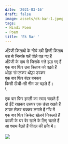 ```yaml
---
date: '2021-03-16'
draft: false
image: assets/ek-bar-1.jpeg
tags:
- Hindi Poem
- Poem
title: 'Ek Bar '
---
```

अँग्रेजी किताबों के नीचे दबी हिन्दी किताब  
उम्र से जिसके पन्नें पीले पड़ गए हैं  
अँग्रेजी के दाब से जिसके गत्ते झड़ गए हैं  
एक बार फिर उस किताब को पढ़ते हैं  
थोड़ा संभलकर थोड़ा डरकर  
एक बार फिर बंदर बनकर  
किसी ऊँची-सी नीम पर चढ़ते हैं।\
  \
  
एक बार फिर इमली का स्वाद चखते हैं  
दो ईंटें रखकर उसपर एक डंडा रखते हैं  
टायर लेकर चक्कर लगाते हैं गाँव में  
एक बार फिर क्रिकेट खेलने निकलते हैं  
काकी के घर बेर खाने के लिए चलते हैं  
आ श्याम बैठते हैं पीपल की छाँव में।\
  \
[![](https://lh3.googleusercontent.com/-5HasqH5kw78/YNRsf9JPo7I/AAAAAAAAF5s/nce--Eme1QML_FXW612KF1AhRYVTw05IACLcBGAsYHQ/s1600/1624534140073886-0.png)](https://lh3.googleusercontent.com/-5HasqH5kw78/YNRsf9JPo7I/AAAAAAAAF5s/nce--Eme1QML_FXW612KF1AhRYVTw05IACLcBGAsYHQ/s1600/1624534140073886-0.png)